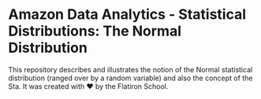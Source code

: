 # Amazon Data Analytics - Statistical Distributions: The Normal Distribution

This repository describes and illustrates the notion of the Normal statistical distribution (ranged over by a random variable) and also the concept of the Sta. It was created with ❤️ by the Flatiron School.
